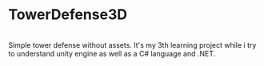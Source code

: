 # TowerDefense3D
<br>
Simple tower defense without assets.
It's my 3th learning project while i try to understand unity engine as well as a C# language and .NET. 
